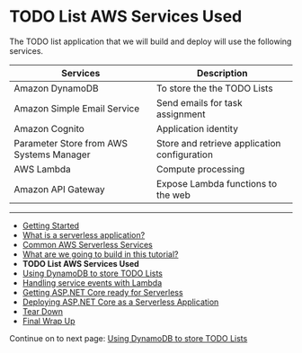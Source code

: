 # TODO List AWS Services Used

The TODO list application that we will build and deploy will use the following services.

| Services | Description |
|-|-|
| Amazon DynamoDB | To store the the TODO Lists |
| Amazon Simple Email Service | Send emails for task assignment |
| Amazon Cognito | Application identity |
| Parameter Store from AWS Systems Manager | Store and retrieve application configuration |
| AWS Lambda | Compute processing |
| Amazon API Gateway | Expose Lambda functions to the web |

<!-- Generated Navigation -->
---

* [Getting Started](./GettingStarted.md)
* [What is a serverless application?](./WhatIsServerless.md)
* [Common AWS Serverless Services](./CommonServerlessServices.md)
* [What are we going to build in this tutorial?](./WhatAreWeBuilding.md)
* **TODO List AWS Services Used**
* [Using DynamoDB to store TODO Lists](./DynamoDBModule/WhatIsDynamoDB.md)
* [Handling service events with Lambda](./StreamProcessing/ServiceEvents.md)
* [Getting ASP.NET Core ready for Serverless](./ASP.NETCoreFrontend/TheFrontend.md)
* [Deploying ASP.NET Core as a Serverless Application](./DeployingFrontend/DeployingFrontend.md)
* [Tear Down](./TearDown.md)
* [Final Wrap Up](./FinalWrapup.md)

Continue on to next page: [Using DynamoDB to store TODO Lists](./DynamoDBModule/WhatIsDynamoDB.md)

